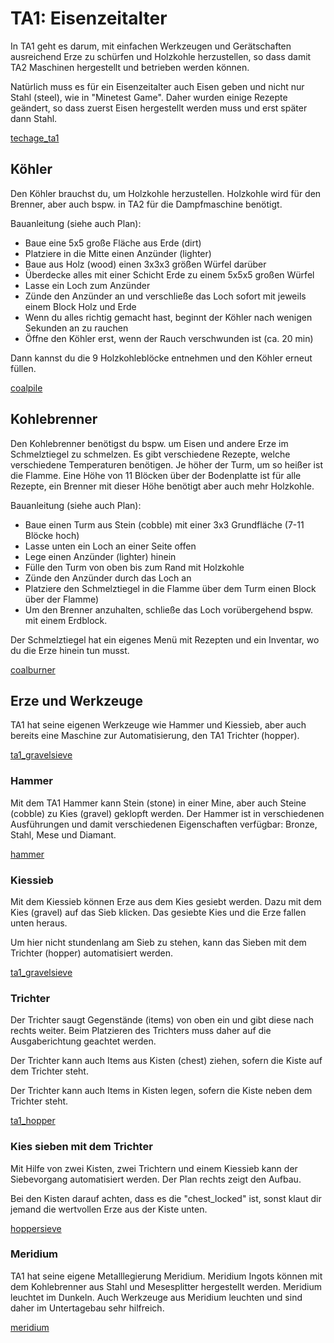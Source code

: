 # TA1: Eisenzeitalter

In TA1 geht es darum, mit einfachen Werkzeugen und Gerätschaften ausreichend Erze zu schürfen und Holzkohle herzustellen, so dass damit TA2 Maschinen hergestellt und betrieben werden können.

Natürlich muss es für ein Eisenzeitalter auch Eisen geben und nicht nur Stahl (steel), wie in "Minetest Game". Daher wurden einige Rezepte geändert, so dass zuerst Eisen hergestellt werden muss und erst später dann Stahl.

[techage_ta1](/image/)


## Köhler

Den Köhler brauchst du, um Holzkohle herzustellen. Holzkohle wird für den Brenner, aber auch bspw. in TA2 für die Dampfmaschine benötigt.

Bauanleitung (siehe auch Plan):

- Baue eine 5x5 große Fläche aus Erde (dirt)
- Platziere in die Mitte einen Anzünder (lighter)
- Baue aus Holz (wood) einen 3x3x3 größen Würfel darüber
- Überdecke alles mit einer Schicht Erde zu einem 5x5x5 großen Würfel
- Lasse ein Loch zum Anzünder
- Zünde den Anzünder an und verschließe das Loch sofort mit jeweils einem Block Holz und Erde
- Wenn du alles richtig gemacht hast, beginnt der Köhler nach wenigen Sekunden an zu rauchen
- Öffne den Köhler erst, wenn der Rauch verschwunden ist (ca. 20 min)

Dann kannst du die 9 Holzkohleblöcke entnehmen und den Köhler erneut füllen.

[coalpile](/plan/)


## Kohlebrenner

Den Kohlebrenner benötigst du bspw. um Eisen und andere Erze im Schmelztiegel zu schmelzen. Es gibt verschiedene Rezepte, welche verschiedene Temperaturen benötigen. Je höher der Turm, um so heißer ist die Flamme. Eine Höhe von 11 Blöcken über der Bodenplatte ist für alle Rezepte, ein Brenner mit dieser Höhe benötigt aber auch mehr Holzkohle.

Bauanleitung (siehe auch Plan):

* Baue einen Turm aus Stein (cobble) mit einer 3x3 Grundfläche (7-11 Blöcke hoch)
* Lasse unten ein Loch an einer Seite offen
* Lege einen Anzünder (lighter) hinein
* Fülle den Turm von oben bis zum Rand mit Holzkohle
* Zünde den Anzünder durch das Loch an
* Platziere den Schmelztiegel in die Flamme über dem Turm
  einen Block über der Flamme)
* Um den Brenner anzuhalten, schließe das Loch vorübergehend bspw. mit einem Erdblock.

Der Schmelztiegel hat ein eigenes Menü mit Rezepten und ein Inventar, wo du die Erze hinein tun musst.

[coalburner](/plan/)


## Erze und Werkzeuge

TA1 hat seine eigenen Werkzeuge wie Hammer und Kiessieb, aber auch bereits eine Maschine zur Automatisierung, den TA1 Trichter (hopper).

[ta1_gravelsieve](/image/)


### Hammer

Mit dem TA1 Hammer kann Stein (stone) in einer Mine, aber auch Steine (cobble) zu Kies (gravel) geklopft werden. Der Hammer ist in verschiedenen Ausführungen und damit verschiedenen Eigenschaften verfügbar: Bronze, Stahl, Mese und Diamant.

[hammer](/image/)


### Kiessieb

Mit dem Kiessieb können Erze aus dem Kies gesiebt werden. Dazu mit dem Kies (gravel) auf das Sieb klicken. Das gesiebte Kies und die Erze fallen unten heraus.

Um hier nicht stundenlang am Sieb zu stehen, kann das Sieben mit dem Trichter (hopper) automatisiert werden.

[ta1_gravelsieve](/image/)


### Trichter

Der Trichter saugt Gegenstände (items) von oben ein und gibt diese nach rechts weiter. Beim Platzieren des Trichters muss daher auf die Ausgaberichtung geachtet werden.

Der Trichter kann auch Items aus Kisten (chest) ziehen, sofern die Kiste auf dem Trichter steht. 

Der Trichter kann auch Items in Kisten legen, sofern die Kiste neben dem Trichter steht.

[ta1_hopper](/image/)


### Kies sieben mit dem Trichter

Mit Hilfe von zwei Kisten, zwei Trichtern und einem Kiessieb kann der Siebevorgang automatisiert werden. Der Plan rechts zeigt den Aufbau.

Bei den Kisten darauf achten, dass es die "chest_locked" ist, sonst klaut dir jemand die wertvollen Erze aus der Kiste unten.

[hoppersieve](/plan/)


### Meridium

TA1 hat seine eigene Metalllegierung Meridium. Meridium Ingots können mit dem Kohlebrenner aus Stahl und Mesesplitter hergestellt werden. Meridium leuchtet im Dunkeln. Auch Werkzeuge aus Meridium leuchten und sind daher im Untertagebau sehr hilfreich.

[meridium](/image/)